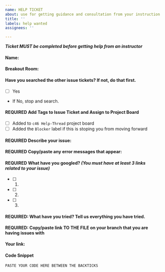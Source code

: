 ```yaml
---
name: HELP TICKET
about: use for getting guidance and consultation from your instruction team
title: ''
labels: help wanted
assignees: ''

---
```


**_Ticket MUST be completed before getting help from an instructor_**
#### Name:
#### Breakout Room:

#### Have you searched the other issue tickets? If not, do that first. 
- [ ] Yes
- If No, stop and search.

####  REQUIRED Add Tags to Issue Ticket and Assign to Project Board
<!-- (Check these prior to creating the issue ticket) --> 
<!-- These can be added in the column on the right -->
- [ ] Added to `c46 Help-Thread` project board
- [ ] Added the `Blocker` label if this is stoping you from moving forward

#### REQUIRED Describe your issue:
>>

#### REQUIRED Copy/paste any error messages that appear:
<!-- PASTE ERROR MESSAGE HERE -->

#### REQUIRED What have you googled? **_(You must have at least 3 links related to your issue)_**
- [ ] 1. 
- [ ] 2. 
- [ ] 3. 

#### REQUIRED: What have you tried? Tell us everything you have tried. 
>>

#### REQUIRED: Copy/paste link TO THE FILE on your branch that you are having issues with
<!--- We will not accept links to the whole repo. You must provide a link directly to the specific file --->
**Your link:**

#### Code Snippet

```
PASTE YOUR CODE HERE BETWEEN THE BACKTICKS
```
